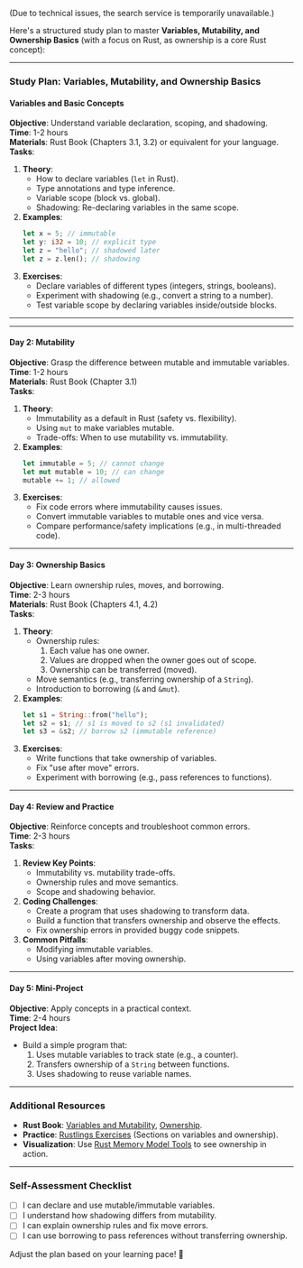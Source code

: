 (Due to technical issues, the search service is temporarily unavailable.)

Here's a structured study plan to master **Variables, Mutability, and Ownership Basics** (with a focus on Rust, as ownership is a core Rust concept):

---

### **Study Plan: Variables, Mutability, and Ownership Basics**

#### **Variables and Basic Concepts**
**Objective**: Understand variable declaration, scoping, and shadowing.  
**Time**: 1-2 hours  
**Materials**: Rust Book (Chapters 3.1, 3.2) or equivalent for your language.  
**Tasks**:  
1. **Theory**:  
   - How to declare variables (`let` in Rust).  
   - Type annotations and type inference.  
   - Variable scope (block vs. global).  
   - Shadowing: Re-declaring variables in the same scope.  
2. **Examples**:  
   ```rust
   let x = 5; // immutable
   let y: i32 = 10; // explicit type
   let z = "hello"; // shadowed later
   let z = z.len(); // shadowing
   ```  
3. **Exercises**:  
   - Declare variables of different types (integers, strings, booleans).  
   - Experiment with shadowing (e.g., convert a string to a number).  
   - Test variable scope by declaring variables inside/outside blocks.  

---






---

#### **Day 2: Mutability**  
**Objective**: Grasp the difference between mutable and immutable variables.  
**Time**: 1-2 hours  
**Materials**: Rust Book (Chapter 3.1)  
**Tasks**:  
1. **Theory**:  
   - Immutability as a default in Rust (safety vs. flexibility).  
   - Using `mut` to make variables mutable.  
   - Trade-offs: When to use mutability vs. immutability.  
2. **Examples**:  
   ```rust
   let immutable = 5; // cannot change
   let mut mutable = 10; // can change
   mutable += 1; // allowed
   ```  
3. **Exercises**:  
   - Fix code errors where immutability causes issues.  
   - Convert immutable variables to mutable ones and vice versa.  
   - Compare performance/safety implications (e.g., in multi-threaded code).  

---

#### **Day 3: Ownership Basics**  
**Objective**: Learn ownership rules, moves, and borrowing.  
**Time**: 2-3 hours  
**Materials**: Rust Book (Chapters 4.1, 4.2)  
**Tasks**:  
1. **Theory**:  
   - Ownership rules:  
     1. Each value has one owner.  
     2. Values are dropped when the owner goes out of scope.  
     3. Ownership can be transferred (moved).  
   - Move semantics (e.g., transferring ownership of a `String`).  
   - Introduction to borrowing (`&` and `&mut`).  
2. **Examples**:  
   ```rust
   let s1 = String::from("hello");  
   let s2 = s1; // s1 is moved to s2 (s1 invalidated)  
   let s3 = &s2; // borrow s2 (immutable reference)  
   ```  
3. **Exercises**:  
   - Write functions that take ownership of variables.  
   - Fix "use after move" errors.  
   - Experiment with borrowing (e.g., pass references to functions).  

---

#### **Day 4: Review and Practice**  
**Objective**: Reinforce concepts and troubleshoot common errors.  
**Time**: 2-3 hours  
**Tasks**:  
1. **Review Key Points**:  
   - Immutability vs. mutability trade-offs.  
   - Ownership rules and move semantics.  
   - Scope and shadowing behavior.  
2. **Coding Challenges**:  
   - Create a program that uses shadowing to transform data.  
   - Build a function that transfers ownership and observe the effects.  
   - Fix ownership errors in provided buggy code snippets.  
3. **Common Pitfalls**:  
   - Modifying immutable variables.  
   - Using variables after moving ownership.  

---

#### **Day 5: Mini-Project**  
**Objective**: Apply concepts in a practical context.  
**Time**: 2-4 hours  
**Project Idea**:  
- Build a simple program that:  
  1. Uses mutable variables to track state (e.g., a counter).  
  2. Transfers ownership of a `String` between functions.  
  3. Uses shadowing to reuse variable names.  

---

### **Additional Resources**  
- **Rust Book**: [Variables and Mutability](https://doc.rust-lang.org/book/ch03-01-variables-and-mutability.html), [Ownership](https://doc.rust-lang.org/book/ch04-01-what-is-ownership.html).  
- **Practice**: [Rustlings Exercises](https://github.com/rust-lang/rustlings) (Sections on variables and ownership).  
- **Visualization**: Use [Rust Memory Model Tools](https://rust.godbolt.org/) to see ownership in action.  

---

### **Self-Assessment Checklist**  
- [ ] I can declare and use mutable/immutable variables.  
- [ ] I understand how shadowing differs from mutability.  
- [ ] I can explain ownership rules and fix move errors.  
- [ ] I can use borrowing to pass references without transferring ownership.  

Adjust the plan based on your learning pace! 🚀